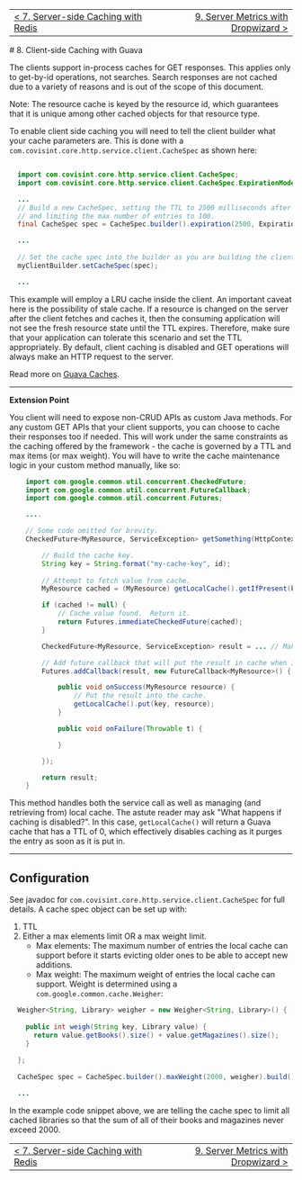 <table>
  <tr>
    <td><a href="redis">&lt; 7. Server-side Caching with Redis</a></td>
    <td align="right"><a href="dropwizard-metrics">9. Server Metrics with Dropwizard &gt;</a></td>
  </tr>
</table>
# 8. Client-side Caching with Guava

The clients support in-process caches for GET responses.  This applies only to get-by-id operations, not searches.  Search responses are not cached due to a variety of reasons and is out of the scope of this document.  

Note: The resource cache is keyed by the resource id, which guarantees that it is unique among other cached objects for that resource type.

To enable client side caching you will need to tell the client builder what your cache parameters are.  This is done with a ```com.covisint.core.http.service.client.CacheSpec``` as shown here:

```java

  import com.covisint.core.http.service.client.CacheSpec;
  import com.covisint.core.http.service.client.CacheSpec.ExpirationMode;

  ...
  // Build a new CacheSpec, setting the TTL to 2500 milliseconds after the entry is written, 
  // and limiting the max number of entries to 100.
  final CacheSpec spec = CacheSpec.builder().expiration(2500, ExpirationMode.AFTER_WRITE).maxElements(100);

  ...
  
  // Set the cache spec into the builder as you are building the client.
  myClientBuilder.setCacheSpec(spec);

  ...

```

This example will employ a LRU cache inside the client.  An important caveat here is the possibility of stale cache.  If a resource is changed on the server after the client fetches and caches it, then the consuming application will not see the fresh resource state until the TTL expires.  Therefore, make sure that your application can tolerate this scenario and set the TTL appropriately.  By default, client caching is disabled and GET operations will always make an HTTP request to the server.

Read more on [Guava Caches](https://code.google.com/p/guava-libraries/wiki/CachesExplained).

***
__Extension Point__

You client will need to expose non-CRUD APIs as custom Java methods.  For any custom GET APIs that your client supports, you can choose to cache their responses too if needed.  This will work under the same constraints as the caching offered by the framework - the cache is governed by a TTL and max items (or max weight).  You will have to write the cache maintenance logic in your custom method manually, like so:

```java
    import com.google.common.util.concurrent.CheckedFuture;
    import com.google.common.util.concurrent.FutureCallback;
    import com.google.common.util.concurrent.Futures;

    ....

    // Some code omitted for brevity.
    CheckedFuture<MyResource, ServiceException> getSomething(HttpContext httpContext) {

        // Build the cache key.
        String key = String.format("my-cache-key", id);
        
        // Attempt to fetch value from cache.
        MyResource cached = (MyResource) getLocalCache().getIfPresent(key);

        if (cached != null) {
            // Cache value found.  Return it.
            return Futures.immediateCheckedFuture(cached);
        }

        CheckedFuture<MyResource, ServiceException> result = ... // Make service call.

        // Add future callback that will put the result in cache when it returns.
        Futures.addCallback(result, new FutureCallback<MyResource>() {

            public void onSuccess(MyResource resource) {
                // Put the result into the cache.
                getLocalCache().put(key, resource);
            }

            public void onFailure(Throwable t) {

            }

        });

        return result;
    }
```

This method handles both the service call as well as managing (and retrieving from) local cache.  The astute reader may ask "What happens if caching is disabled?".  In this case, ```getLocalCache()``` will return a Guava cache that has a TTL of 0, which effectively disables caching as it purges the entry as soon as it is put in.

***

## Configuration

See javadoc for ```com.covisint.core.http.service.client.CacheSpec``` for full details.  A cache spec object can be set up with:

1. TTL
2. Either a max elements limit OR a max weight limit.
   * Max elements: The maximum number of entries the local cache can support before it starts evicting older ones to be able to accept new additions.
   * Max weight: The maximum weight of entries the local cache can support.  Weight is determined using a ```com.google.common.cache.Weigher```:

```java
  Weigher<String, Library> weigher = new Weigher<String, Library>() {
            
    public int weigh(String key, Library value) {
      return value.getBooks().size() + value.getMagazines().size();
    }
            
  };
        
  CacheSpec spec = CacheSpec.builder().maxWeight(2000, weigher).build();

  ...
```

In the example code snippet above, we are telling the cache spec to limit all cached libraries so that the sum of all of their books and magazines never exceed 2000.

<table>
  <tr>
    <td><a href="redis">&lt; 7. Server-side Caching with Redis</a></td>
    <td align="right"><a href="dropwizard-metrics">9. Server Metrics with Dropwizard &gt;</a></td>
  </tr>
</table>